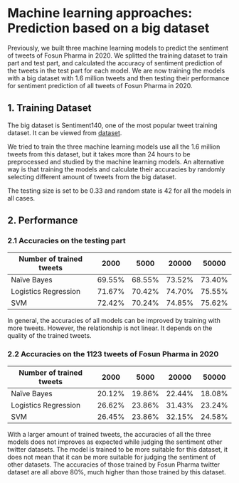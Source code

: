 # Machine learning approaches: Prediction based on a big dataset

Previously, we built three machine learning models to predict the sentiment of tweets of Fosun Pharma in 2020. We splitted the training dataset to train part and test part, and calculated the accuracy of sentiment prediction of the tweets in the test part for each model. We are now training the models with a big dataset with 1.6 million tweets and then testing their performance for sentiment prediction of all tweets of Fosun Pharma in 2020.

## 1. Training Dataset

The big dataset is Sentiment140, one of the most popular tweet training dataset. It can be viewed from [dataset](https://github.com/Insight-Group/MFIN7036/tree/master/dataset/training.csv).

We tried to train the three machine learning models use all the 1.6 million tweets from this dataset, but it takes more than 24 hours to be preprocessed and studied by the machine learning models. An alternative way is that training the models and calculate their accuracies by randomly selecting different amount of tweets from the big dataset. 

The testing size is set to be 0.33 and random state is 42 for all the models in all cases. 


## 2. Performance

### 2.1 Accuracies on the testing part
| Number of trained tweets | 2000   | 5000   | 20000  | 50000  |
| ------------------------ | :----: | :----: | :----: | :----: |
| Naïve Bayes              | 69.55% | 68.55% | 73.52% | 73.40% |
| Logistics Regression     | 71.67% | 70.42% | 74.70% | 75.55% |
| SVM                      | 72.42% | 70.24% | 74.85% | 75.62% |

In general, the accuracies of all models can be improved by training with more tweets. However, the relationship is not linear. It depends on the quality of the trained tweets.


### 2.2 Accuracies on the 1123 tweets of Fosun Pharma in 2020
| Number of trained tweets | 2000   | 5000   | 20000  | 50000  |
| ------------------------ | :----: | :----: | :----: | :----: |
| Naïve Bayes              | 20.12% | 19.86% | 22.44% | 18.08% |
| Logistics Regression     | 26.62% | 23.86% | 31.43% | 23.24% |
| SVM                      | 26.45% | 23.86% | 32.15% | 24.58% |


With a larger amount of trained tweets, the accuracies of all the three models does not improves as expected while judging the sentiment other twitter datasets. The model is trained to be more suitable for this dataset, it does not mean that it can be more suitable for judging the sentiment of other datasets. The accuracies of those trained by Fosun Pharma twitter dataset are all above 80%, much higher than those trained by this dataset.


